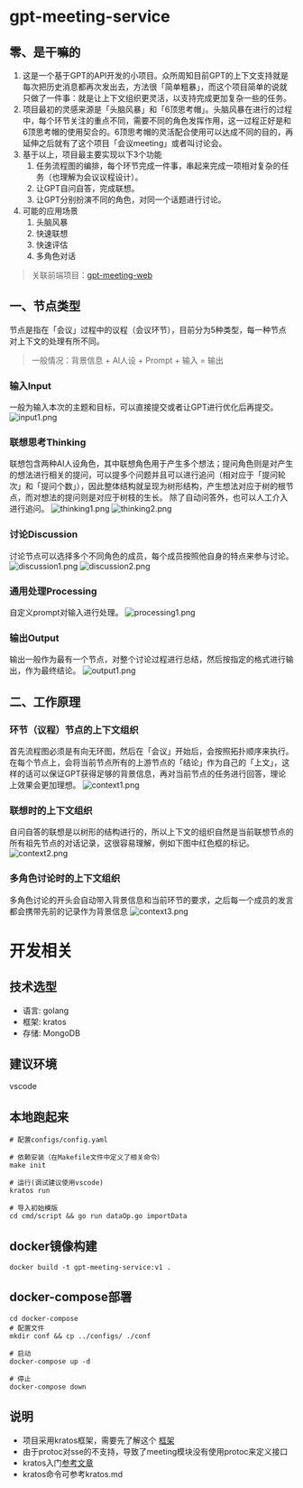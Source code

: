 <!--
 * @Descripttion: 
 * @version: 
 * @Date: 2023-05-02 21:42:05
 * @LastEditTime: 2023-07-15 21:55:28
-->
# gpt-meeting-service
## 零、是干嘛的
1. 这是一个基于GPT的API开发的小项目。众所周知目前GPT的上下文支持就是每次把历史消息都再次发出去，方法很「简单粗暴」，而这个项目简单的说就只做了一件事：就是让上下文组织更灵活，以支持完成更加复杂一些的任务。
2. 项目最初的灵感来源是「头脑风暴」和「6顶思考帽」。头脑风暴在进行的过程中，每个环节关注的重点不同，需要不同的角色发挥作用，这一过程正好是和6顶思考帽的使用契合的。6顶思考帽的灵活配合使用可以达成不同的目的，再延伸之后就有了这个项目「会议meeting」或者叫讨论会。
3. 基于以上，项目最主要实现以下3个功能
   1. 任务流程图的编排，每个环节完成一件事，串起来完成一项相对复杂的任务（也理解为会议议程设计）。
   2. 让GPT自问自答，完成联想。
   3. 让GPT分别扮演不同的角色，对同一个话题进行讨论。
4. 可能的应用场景
   1. 头脑风暴
   2. 快速联想
   3. 快速评估
   4. 多角色对话
  
> 关联前端项目：[gpt-meeting-web](https://github.com/PGshen/gpt-meeting-web)

## 一、节点类型
节点是指在「会议」过程中的议程（会议环节），目前分为5种类型，每一种节点对上下文的处理有所不同。
> 一般情况：背景信息 + AI人设 + Prompt + 输入 = 输出

### 输入Input
一般为输入本次的主题和目标，可以直接提交或者让GPT进行优化后再提交。
![input1.png](doc/input1.png)

### 联想思考Thinking
联想包含两种AI人设角色，其中联想角色用于产生多个想法；提问角色则是对产生的想法进行相关的提问，可以提多个问题并且可以进行追问（相对应于「提问轮次」和「提问个数」），因此整体结构就呈现为树形结构，产生想法对应于树的根节点，而对想法的提问则是对应于树枝的生长。
除了自动问答外，也可以人工介入进行追问。
![thinking1.png](doc/thinking1.png)
![thinking2.png](doc/thinking2.png)

### 讨论Discussion
讨论节点可以选择多个不同角色的成员，每个成员按照他自身的特点来参与讨论。
![discussion1.png](doc/discussion1.png)
![discussion2.png](doc/discussion2.png)
### 通用处理Processing
自定义prompt对输入进行处理。
![processing1.png](doc/processing1.png)
### 输出Output
输出一般作为最有一个节点，对整个讨论过程进行总结，然后按指定的格式进行输出，作为最终结论。
![output1.png](doc/output1.png)

## 二、工作原理
### 环节（议程）节点的上下文组织
首先流程图必须是有向无环图，然后在「会议」开始后，会按照拓扑顺序来执行。在每个节点上，会将当前节点所有的上游节点的「结论」作为自己的「上文」，这样的话可以保证GPT获得足够的背景信息，再对当前节点的任务进行回答，理论上效果会更加理想。
![context1.png](doc/context1.png)
### 联想时的上下文组织
自问自答的联想是以树形的结构进行的，所以上下文的组织自然是当前联想节点的所有祖先节点的对话记录，这很容易理解，例如下图中红色框的标记。
![context2.png](doc/context2.png)
### 多角色讨论时的上下文组织
多角色讨论的开头会自动带入背景信息和当前环节的要求，之后每一个成员的发言都会携带先前的记录作为背景信息
![context3.png](doc/context3.png)

# 开发相关

## 技术选型
- 语言: golang
- 框架: kratos
- 存储: MongoDB

## 建议环境
vscode

## 本地跑起来
```
# 配置configs/config.yaml

# 依赖安装（在Makefile文件中定义了相关命令）
make init

# 运行(调试建议使用vscode)
kratos run

# 导入初始模版
cd cmd/script && go run dataOp.go importData
```

## docker镜像构建
```
docker build -t gpt-meeting-service:v1 .
```

## docker-compose部署
```
cd docker-compose
# 配置文件
mkdir conf && cp ../configs/ ./conf

# 启动
docker-compose up -d

# 停止
docker-compose down
```

## 说明
- 项目采用kratos框架，需要先了解这个 [框架](https://go-kratos.dev/docs/getting-started/start/)
- 由于protoc对sse的不支持，导致了meeting模块没有使用protoc来定义接口
- kratos入门[参考文章](https://learnku.com/articles/64942)
- kratos命令可参考kratos.md

